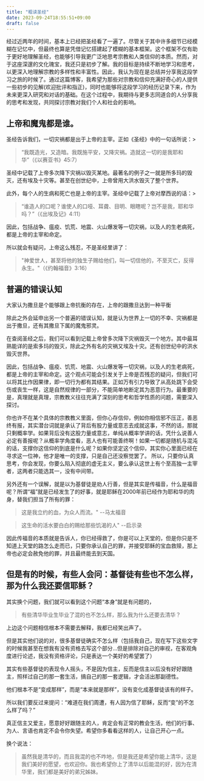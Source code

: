 ```yaml
---
title: "粗读圣经"
date: 2023-09-24T18:55:51+09:00
draft: false
---
```



经过近两年的时间，基本上已经把圣经看了一遍了。尽管关于其中许多细节已经模糊在记忆中，但最终也算是凭借记忆搭建起了模糊的基本框架。这个框架不仅有助于更好地理解圣经，也能够引导我更广泛地思考宗教和人类信仰的本质。然而，对于这座深邃的文化瑰宝，我还只是初步了解。我的目标是持续不断地学习和思考，以更深入地理解宗教的多样性和丰富性。因此，我认为现在是总结并分享我这段学习之旅的时候了。通过这篇博客，我希望为那些对宗教和信仰充满好奇心的人提供一些初步的见解(欢迎批评和指正)，同时也能够将这段学习的经历记录下来，作为未来更深入研究和对话的基础。在这个过程中，我期待与更多志同道合的人分享我的思考和发现，共同探讨宗教对我们个人和社会的影响。

## 上帝和魔鬼都是谁。

圣经告诉我们，一切灾祸都是出于上帝的主宰。正如《圣经》中的一句话所说：>
>“我既造光，又造暗。我既施平安，又降灾祸。造就这一切的是我耶和华”（《以赛亚书》45:7）

圣经中记载了上帝多次降下灾祸以毁灭某地。最著名的例子之一就是所多玛的毁灭，还有埃及十灾等。甚至在创世纪中，上帝曾用大洪水毁灭了整个世界。

此外，每个人的生病和死亡也是上帝的主宰。圣经中记载了上帝对摩西说的话：>
>“谁造人的口呢？谁使人的口哑、耳聋、目明、眼瞎呢？岂不是我，耶和华吗？”（《出埃及记》4:11）

因此，包括战争、瘟疫、饥荒、地震、火山爆发等一切灾祸，以及人的生老病死，都是上帝的主宰和命定。

所以就会有疑问，上帝这么残忍，不是圣经里讲了：
>"神爱世人，甚至将他的独生子赐给他们，叫一切信他的，不至灭亡，反得永生。"（《约翰福音》3:16）

## 普遍的错误认知 
大家认为撒旦是个能够跟上帝抗衡的存在，上帝的跟撒旦达到一种平衡

除此之外会延申出另一个普遍的错误认知，就是认为世界上一切的不幸、灾祸都是出于撒旦，还有其撒旦下属的魔鬼邪灵。

在查阅圣经之后，我们可以看到记载上帝曾多次降下灾祸毁灭一个地方。其中最耳熟能详的是索多玛的毁灭，除此之外有名的灾祸又埃及十灾。还有创世纪中的洪水毁灭世界。

因此，包括战争、瘟疫、饥荒、地震、火山爆发等一切灾祸，以及人的生老病死，都是上帝的主宰和命定。这个观点可能会引发关于上帝是否残忍的疑问，但我们可以将其比作因果律，即一切行为都有其结果。正如万有引力导致了从高处跳下会受伤或丧生一样，这是自然规律的一部分，不能简单地断定其为恶意行为。最重要的是，真理就是真理，宗教教义往往充满了深刻的思考和哲学性质的问题，需要深入探讨。

你也许不在某个具体的宗教教义里面，但你心存信仰，例如你相信邪不压正，善恶终有报，其实潜台词就是承认了背后有股力量或意志去成就这事，不然的话，那就只剩概率学。
​
如果背后没有这股力量或意志，单纯从概率学讲的话，凭什么说善人必定有善报呢？从概率学角度看，恶人也有可能善终啊！如果一切都是随机与混沌的话，支撑你这信仰的到底是什么呢？
​
如果你坚定这个信仰，其实你心里面已经在寻求这一位神，他才是唯一的支撑，只是自己还没察觉罢了。
所以，只要你认真思考，你会发现，你要么陷入彻底的虚无主义，要么承认这世上有个至高独一主宰者，这两者只能选其一，没有中间带。

另外还有一个误解，就是以为基督徒是劝人行善，但是其实是传福音，什么是福音呢？所谓“福”就是已经发生了的好事，就是耶稣在2000年前已经作为耶和华的肉身，替我们担当了所有的罪：
> 这是我立约的血，为众人而流。" --马太福音

> 这生命的活水要白白的赐给那些饥渴的人" --启示录

因此传福音的本质就是告诉人，你已经得救了，你是可以上天堂的，但是你只是不知道上天堂的路怎么走而已，只要你承认自己的罪，并接受耶稣的宝血救赎，那上帝也必定会赦免他的罪，并且最终能去到天国。

## 但是有的时候，有些人会问：基督徒有些也不怎么样，那为什么我还要信耶稣？

其实换个问题，我们就可以看到这个问题“本身”就是有问题的，
> 有些清华毕业生毕业了混的也不怎么样，那么我为什么还要去清华？

上边这个问题相信根本不需要去解释，我都已经笑出声了。

但是其实他们说的对，很多基督徒确实不怎么样（包括我自己，现在写下这些文字的时候我甚至在想我有没有资格去写这个部分...但是排除对自己的审视，在客观角度进行论述，我没有资格评论，只是表达一个美好的希望罢了）

其实有些基督徒的表现令人摇头，不是因为信主，反而是信主以后没有好好跟随主，照样过自己的那一套生活，搞自己的那一套逻辑，才会活出那副德性。

他们根本不是“变成那样”，而是“本来就是那样”，没有变化成基督徒该有的样子。

所以我们要反过来提问：“难道在我们周遭，有人因为信了耶稣，反而“变”的不怎么样了吗？”

真正信主又爱主，愿意好好跟随主的人，肯定会有正常的教会生活，他们的行事、为人、言语也肯定不会令你失望。希望你多看看这样的人，让自己开心一点。

换个说法：
>虽然我是清华的，而且我混的也不咋地，但是我还是希望你能上清华，这是我们美好的愿望，也欢迎你。我也希望你上了清华以后能混的好，因为在清华里，我们都是美好的弟兄姊妹。